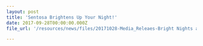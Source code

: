 ```yaml
---
layout: post
title: 'Sentosa Brightens Up Your Night!'
date: 2017-09-28T00:00:00.000Z
file_url: '/resources/news/files/20171028-Media_Releaes-Bright Nights at Sentosa.pdf'

---
```

